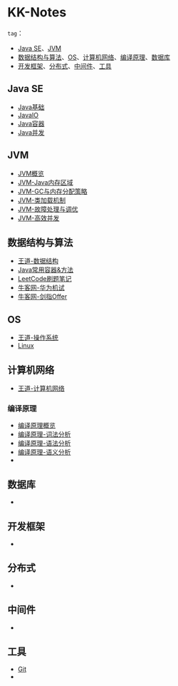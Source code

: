 # KK-Notes

`tag`：

- [Java SE](#Java-SE)、[JVM](#JVM)
- [数据结构与算法](#数据结构与算法)、[OS](#OS)、[计算机网络](#计算机网络)、[编译原理](#编译原理)、[数据库](#数据库)
- [开发框架](#开发框架)、[分布式](#分布式)、[中间件](#中间件)、[工具](#工具)



## Java SE

- [Java基础](./Java/Java基础.md)
- [JavaIO](./Java/JavaIO.md)
- [Java容器](./Java/Java容器.md)
- [Java并发](./Java/Java并发.md)



## JVM

- [JVM概览](./Java/JVM.md)
- [JVM-Java内存区域](./Java/JVM-Java内存区域.md)
- [JVM-GC与内存分配策略](./Java/JVM-GC与内存分配策略.md)
- [JVM-类加载机制](./Java/JVM-类加载机制.md)
- [JVM-故障处理与调优](./Java/JVM-故障处理与调优.md)
- [JVM-高效并发](./Java/JVM-高效并发.md)



## 数据结构与算法

- [王道-数据结构](./数据结构与算法/王道-数据结构.md)
- [Java常用容器&方法](./数据结构与算法/Java常用容器&方法.md)
- [LeetCode刷题笔记](./数据结构与算法/LeetCode刷题笔记.md)
- [牛客网-华为机试](./数据结构与算法/牛客网-华为机试.md)
- [牛客网-剑指Offer](./数据结构与算法/牛客网-剑指Offer.md)



## OS

- [王道-操作系统](./OS/王道-操作系统.md)
- [Linux](./OS/Linux.md)



## 计算机网络

- [王道-计算机网络](./计算机网络/王道-计算机网络.md)



### 编译原理

- [编译原理概览](./编译原理/编译原理.md)
- [编译原理-词法分析](./编译原理/编译原理-词法分析.md)
- [编译原理-语法分析](./编译原理/编译原理-语法分析.md)
- [编译原理-语义分析](./编译原理/编译原理-语义分析.md)
- 



## 数据库

- 



## 开发框架

- 



## 分布式

- 



## 中间件

- 



## 工具

- [Git](./Git/Git.md)
- 
